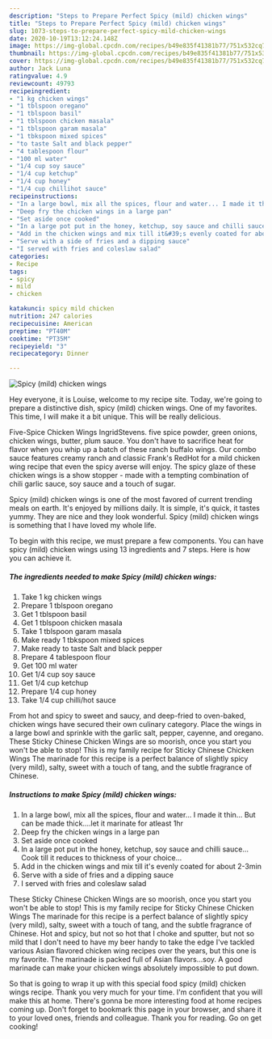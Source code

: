 ```yaml
---
description: "Steps to Prepare Perfect Spicy (mild) chicken wings"
title: "Steps to Prepare Perfect Spicy (mild) chicken wings"
slug: 1073-steps-to-prepare-perfect-spicy-mild-chicken-wings
date: 2020-10-19T13:12:24.148Z
image: https://img-global.cpcdn.com/recipes/b49e835f41381b77/751x532cq70/spicy-mild-chicken-wings-recipe-main-photo.jpg
thumbnail: https://img-global.cpcdn.com/recipes/b49e835f41381b77/751x532cq70/spicy-mild-chicken-wings-recipe-main-photo.jpg
cover: https://img-global.cpcdn.com/recipes/b49e835f41381b77/751x532cq70/spicy-mild-chicken-wings-recipe-main-photo.jpg
author: Jack Luna
ratingvalue: 4.9
reviewcount: 49793
recipeingredient:
- "1 kg chicken wings"
- "1 tblspoon oregano"
- "1 tblspoon basil"
- "1 tblspoon chicken masala"
- "1 tblspoon garam masala"
- "1 tbkspoon mixed spices"
- "to taste Salt and black pepper"
- "4 tablespoon flour"
- "100 ml water"
- "1/4 cup soy sauce"
- "1/4 cup ketchup"
- "1/4 cup honey"
- "1/4 cup chillihot sauce"
recipeinstructions:
- "In a large bowl, mix all the spices, flour and water... I made it thin... But can be made thick....let it marinate for atleast 1hr"
- "Deep fry the chicken wings in a large pan"
- "Set aside once cooked"
- "In a large pot put in the honey, ketchup, soy sauce and chilli sauce... Cook till it reduces to thickness of your choice..."
- "Add in the chicken wings and mix till it&#39;s evenly coated for about 2-3min"
- "Serve with a side of fries and a dipping sauce"
- "I served with fries and coleslaw salad"
categories:
- Recipe
tags:
- spicy
- mild
- chicken

katakunci: spicy mild chicken 
nutrition: 247 calories
recipecuisine: American
preptime: "PT40M"
cooktime: "PT35M"
recipeyield: "3"
recipecategory: Dinner

---
```



![Spicy (mild) chicken wings](https://img-global.cpcdn.com/recipes/b49e835f41381b77/751x532cq70/spicy-mild-chicken-wings-recipe-main-photo.jpg)

Hey everyone, it is Louise, welcome to my recipe site. Today, we're going to prepare a distinctive dish, spicy (mild) chicken wings. One of my favorites. This time, I will make it a bit unique. This will be really delicious.

Five-Spice Chicken Wings IngridStevens. five spice powder, green onions, chicken wings, butter, plum sauce. You don&#39;t have to sacrifice heat for flavor when you whip up a batch of these ranch buffalo wings. Our combo sauce features creamy ranch and classic Frank&#39;s RedHot for a mild chicken wing recipe that even the spicy averse will enjoy. The spicy glaze of these chicken wings is a show stopper - made with a tempting combination of chili garlic sauce, soy sauce and a touch of sugar.

Spicy (mild) chicken wings is one of the most favored of current trending meals on earth. It's enjoyed by millions daily. It is simple, it's quick, it tastes yummy. They are nice and they look wonderful. Spicy (mild) chicken wings is something that I have loved my whole life.


To begin with this recipe, we must prepare a few components. You can have spicy (mild) chicken wings using 13 ingredients and 7 steps. Here is how you can achieve it.

<!--inarticleads1-->

##### The ingredients needed to make Spicy (mild) chicken wings:

1. Take 1 kg chicken wings
1. Prepare 1 tblspoon oregano
1. Get 1 tblspoon basil
1. Get 1 tblspoon chicken masala
1. Take 1 tblspoon garam masala
1. Make ready 1 tbkspoon mixed spices
1. Make ready to taste Salt and black pepper
1. Prepare 4 tablespoon flour
1. Get 100 ml water
1. Get 1/4 cup soy sauce
1. Get 1/4 cup ketchup
1. Prepare 1/4 cup honey
1. Take 1/4 cup chilli/hot sauce


From hot and spicy to sweet and saucy, and deep-fried to oven-baked, chicken wings have secured their own culinary category. Place the wings in a large bowl and sprinkle with the garlic salt, pepper, cayenne, and oregano. These Sticky Chinese Chicken Wings are so moorish, once you start you won&#39;t be able to stop! This is my family recipe for Sticky Chinese Chicken Wings The marinade for this recipe is a perfect balance of slightly spicy (very mild), salty, sweet with a touch of tang, and the subtle fragrance of Chinese. 

<!--inarticleads2-->

##### Instructions to make Spicy (mild) chicken wings:

1. In a large bowl, mix all the spices, flour and water... I made it thin... But can be made thick....let it marinate for atleast 1hr
1. Deep fry the chicken wings in a large pan
1. Set aside once cooked
1. In a large pot put in the honey, ketchup, soy sauce and chilli sauce... Cook till it reduces to thickness of your choice...
1. Add in the chicken wings and mix till it&#39;s evenly coated for about 2-3min
1. Serve with a side of fries and a dipping sauce
1. I served with fries and coleslaw salad


These Sticky Chinese Chicken Wings are so moorish, once you start you won&#39;t be able to stop! This is my family recipe for Sticky Chinese Chicken Wings The marinade for this recipe is a perfect balance of slightly spicy (very mild), salty, sweet with a touch of tang, and the subtle fragrance of Chinese. Hot and spicy, but not so hot that I choke and sputter, but not so mild that I don&#39;t need to have my beer handy to take the edge I&#39;ve tackled various Asian flavored chicken wing recipes over the years, but this one is my favorite. The marinade is packed full of Asian flavors…soy. A good marinade can make your chicken wings absolutely impossible to put down. 

So that is going to wrap it up with this special food spicy (mild) chicken wings recipe. Thank you very much for your time. I'm confident that you will make this at home. There's gonna be more interesting food at home recipes coming up. Don't forget to bookmark this page in your browser, and share it to your loved ones, friends and colleague. Thank you for reading. Go on get cooking!
